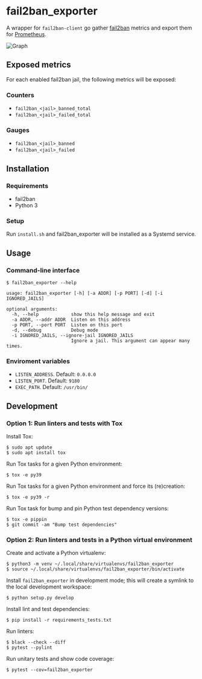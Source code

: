 # fail2ban_exporter

A wrapper for `fail2ban-client` go gather
[fail2ban](https://www.fail2ban.org/wiki/index.php/Main_Page) metrics and export
them for [Prometheus](https://prometheus.io/).

![Graph](example.PNG "graph")

## Exposed metrics

For each enabled fail2ban jail, the following metrics will be exposed:

### Counters

- `fail2ban_<jail>_banned_total`
- `fail2ban_<jail>_failed_total`

### Gauges
- `fail2ban_<jail>_banned`
- `fail2ban_<jail>_failed`

## Installation
### Requirements

- fail2ban
- Python 3

### Setup

Run `install.sh` and fail2ban_exporter will be installed as a Systemd service.

## Usage
### Command-line interface

```shell
$ fail2ban_exporter --help

usage: fail2ban_exporter [-h] [-a ADDR] [-p PORT] [-d] [-i IGNORED_JAILS]

optional arguments:
  -h, --help            show this help message and exit
  -a ADDR, --addr ADDR  Listen on this address
  -p PORT, --port PORT  Listen on this port
  -d, --debug           Debug mode
  -i IGNORED_JAILS, --ignore-jail IGNORED_JAILS
                        Ignore a jail. This argument can appear many times.
```

### Enviroment variables

- `LISTEN_ADDRESS`. Default: `0.0.0.0`
- `LISTEN_PORT`. Default: `9180`
- `EXEC_PATH`. Default: `/usr/bin/`

## Development
### Option 1: Run linters and tests with Tox
Install Tox:

```shell
$ sudo apt update
$ sudo apt install tox
```

Run Tox tasks for a given Python environment:

```shell
$ tox -e py39
```

Run Tox tasks for a given Python environment and force its (re)creation:


```shell
$ tox -e py39 -r
```

Run Tox task for bump and pin Python test dependency versions:


```shell
$ tox -e pippin
$ git commit -am "Bump test dependencies"
```

### Option 2: Run linters and tests in a Python virtual environment

Create and activate a Python virtualenv:

```shell
$ python3 -m venv ~/.local/share/virtualenvs/fail2ban_exporter
$ source ~/.local/share/virtualenvs/fail2ban_exporter/bin/activate
```

Install `fail2ban_exporter` in development mode; this will create a symlink to
the local development workspace:

```shell
$ python setup.py develop
```

Install lint and test dependencies:

```shell
$ pip install -r requirements_tests.txt
```

Run linters:

```shell
$ black --check --diff
$ pytest --pylint
```

Run unitary tests and show code coverage:

```shell
$ pytest --cov=fail2ban_exporter
```
